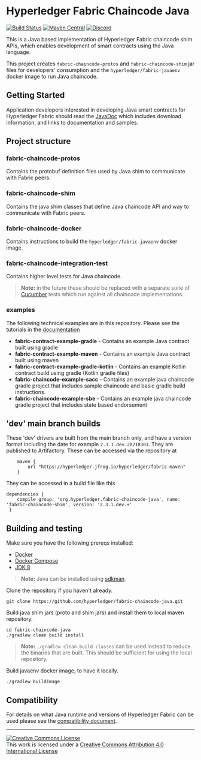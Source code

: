 # Hyperledger Fabric Chaincode Java

[![Build Status](https://dev.azure.com/Hyperledger/Fabric-Chaincode-Java/_apis/build/status/Fabric-Chaincode-Java?branchName=main)](https://dev.azure.com/Hyperledger/Fabric-Chaincode-Java/_build/latest?definitionId=39&branchName=main)
[![Maven Central](https://maven-badges.herokuapp.com/maven-central/org.hyperledger.fabric-chaincode-java/fabric-chaincode-shim/badge.svg)](https://maven-badges.herokuapp.com/maven-central/org.hyperledger.fabric-chaincode-java/fabric-chaincode-shim)
[![Discord](https://img.shields.io/discord/905194001349627914?label=discord)](https://discordapp.com/channels/905194001349627914/943090527920877598)

This is a Java based implementation of Hyperledger Fabric chaincode shim APIs, which enables development of smart contracts using the Java language.

This project creates `fabric-chaincode-protos` and `fabric-chaincode-shim` jar
files for developers' consumption and the `hyperledger/fabric-javaenv` docker image
to run Java chaincode.

## Getting Started

Application developers interested in developing Java smart contracts for Hyperledger Fabric should read the [JavaDoc](https://hyperledger.github.io/fabric-chaincode-java/) which includes download information, and links to documentation and samples.

## Project structure

### fabric-chaincode-protos

Contains the protobuf definition files used by Java shim to communicate with Fabric peers.

### fabric-chaincode-shim

Contains the java shim classes that define Java chaincode API and way to communicate with Fabric peers.

### fabric-chaincode-docker

Contains instructions to build the `hyperledger/fabric-javaenv` docker image.

### fabric-chaincode-integration-test

Contains higher level tests for Java chaincode.

> **Note:** in the future these should be replaced with a separate suite of [Cucumber](https://cucumber.io) tests which run against all chaincode implementations.

### examples

The following technical examples are in this repository. Please see the tutorials in the [documentation](https://hyperledger-fabric.readthedocs.io/en/latest/tutorial/commercial_paper.html)


- **fabric-contract-example-gradle**  -  Contains an example Java contract built using gradle
- **fabric-contract-example-maven**  -  Contains an example Java contract built using maven
- **fabric-contract-example-gradle-kotlin**  -  Contains an example Kotlin contract build using gradle (Kotlin gradle files)
- **fabric-chaincode-example-sacc**  -  Contains an example java chaincode gradle project that includes sample chaincode and basic gradle build instructions.
- **fabric-chaincode-example-sbe**  -  Contains an example java chaincode gradle project that includes state based endorsement

## 'dev' main branch builds

These 'dev' drivers are built from the main branch only, and have a version format including the date for example `2.3.1.dev.20210303`.
They are published to Artifactory. These can be accessed via the repository at
```
    maven {
        url "https://hyperledger.jfrog.io/hyperledger/fabric-maven"
    }
```

They can be accessed in a build file like this

```
dependencies {
    compile group: 'org.hyperledger.fabric-chaincode-java', name: 'fabric-chaincode-shim', version: '2.3.1.dev.+'
 }
```


## Building and testing

Make sure you have the following prereqs installed:

- [Docker](https://www.docker.com/get-docker)
- [Docker Compose](https://docs.docker.com/compose/install/)
- [JDK 8](https://www.oracle.com/java/technologies/javase/javase-jdk8-downloads.html)

> **Note:** Java can be installed using [sdkman](https://sdkman.io/).

Clone the repository if you haven't already.

```
git clone https://github.com/hyperledger/fabric-chaincode-java.git
```

Build java shim jars (proto and shim jars) and install them to local maven repository.

```
cd fabric-chaincode-java
./gradlew clean build install
```

> **Note:** `./gradlew clean build classes` can be used instead to reduce the binaries that are built. This should be sufficient for using the local repository.

Build javaenv docker image, to have it locally.

```
./gradlew buildImage
```

## Compatibility

For details on what Java runtime and versions of Hyperledger Fabric can be used please see the [compatibility document](COMPATIBILITY.md).

---

[![Creative Commons License](https://i.creativecommons.org/l/by/4.0/88x31.png)](http://creativecommons.org/licenses/by/4.0/)  
This work is licensed under a [Creative Commons Attribution 4.0 International License](http://creativecommons.org/licenses/by/4.0/)
